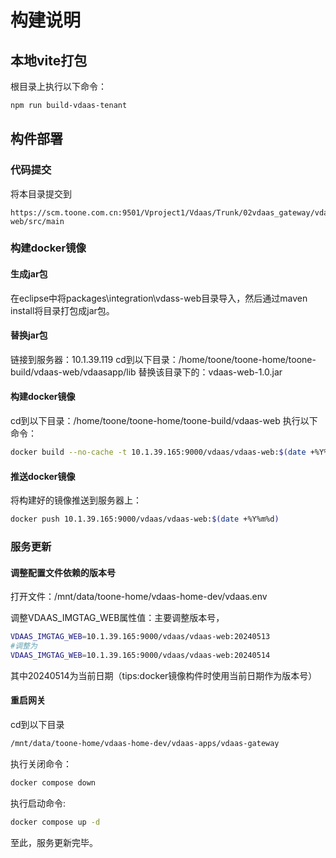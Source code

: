 # 构建说明

## 本地vite打包

根目录上执行以下命令：
```sh
npm run build-vdaas-tenant
```

## 构件部署

### 代码提交
将本目录提交到
```url
https://scm.toone.com.cn:9501/Vproject1/Vdaas/Trunk/02vdaas_gateway/vdaas-web/src/main
```
### 构建docker镜像

#### 生成jar包
在eclipse中将packages\integration\vdass-web目录导入，然后通过maven install将目录打包成jar包。

#### 替换jar包

链接到服务器：10.1.39.119
cd到以下目录：/home/toone/toone-home/toone-build/vdaas-web/vdaasapp/lib
替换该目录下的：vdaas-web-1.0.jar

#### 构建docker镜像
cd到以下目录：/home/toone/toone-home/toone-build/vdaas-web
执行以下命令：
```sh
docker build --no-cache -t 10.1.39.165:9000/vdaas/vdaas-web:$(date +%Y%m%d) .
```

#### 推送docker镜像
将构建好的镜像推送到服务器上：
```sh
docker push 10.1.39.165:9000/vdaas/vdaas-web:$(date +%Y%m%d)
```

### 服务更新

#### 调整配置文件依赖的版本号

打开文件：/mnt/data/toone-home/vdaas-home-dev/vdaas.env

调整VDAAS_IMGTAG_WEB属性值：主要调整版本号，
```sh
VDAAS_IMGTAG_WEB=10.1.39.165:9000/vdaas/vdaas-web:20240513
#调整为
VDAAS_IMGTAG_WEB=10.1.39.165:9000/vdaas/vdaas-web:20240514
```
其中20240514为当前日期（tips:docker镜像构件时使用当前日期作为版本号）

#### 重启网关

cd到以下目录
```sh
/mnt/data/toone-home/vdaas-home-dev/vdaas-apps/vdaas-gateway
```
执行关闭命令：
```sh
docker compose down
```
执行启动命令:
```sh
docker compose up -d
```
至此，服务更新完毕。
